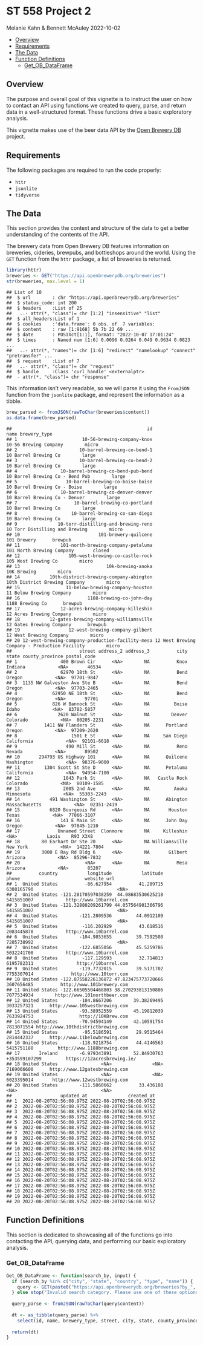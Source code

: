 ST 558 Project 2
================
Melanie Kahn & Bennett McAuley
2022-10-02

-   <a href="#overview" id="toc-overview">Overview</a>
-   <a href="#requirements" id="toc-requirements">Requirements</a>
-   <a href="#the-data" id="toc-the-data">The Data</a>
-   <a href="#function-definitions" id="toc-function-definitions">Function
    Definitions</a>
    -   <a href="#get_ob_dataframe"
        id="toc-get_ob_dataframe">Get_OB_DataFrame</a>

## Overview

The purpose and overall goal of this vignette is to instruct the user on
how to contact an API using functions we created to query, parse, and
return data in a well-structured format. These functions drive a basic
exploratory analysis.

This vignette makes use of the beer data API by the [Open Brewery
DB](https://www.openbrewerydb.org/faq) project.

## Requirements

The following packages are required to run the code properly:

-   `httr`
-   `jsonlite`
-   `tidyverse`

## The Data

This section provides the context and structure of the data to get a
better understanding of the contents of the API.

The brewery data from Open Brewery DB features information on breweries,
cideries, brewpubs, and bottleshops around the world. Using the `GET`
function from the `httr` package, a list of breweries is returned.

``` r
library(httr)
breweries <- GET("https://api.openbrewerydb.org/breweries")
str(breweries, max.level = 1)
```

    ## List of 10
    ##  $ url        : chr "https://api.openbrewerydb.org/breweries"
    ##  $ status_code: int 200
    ##  $ headers    :List of 25
    ##   ..- attr(*, "class")= chr [1:2] "insensitive" "list"
    ##  $ all_headers:List of 1
    ##  $ cookies    :'data.frame': 0 obs. of  7 variables:
    ##  $ content    : raw [1:9168] 5b 7b 22 69 ...
    ##  $ date       : POSIXct[1:1], format: "2022-10-07 17:01:24"
    ##  $ times      : Named num [1:6] 0.0096 0.0264 0.049 0.0634 0.0823 ...
    ##   ..- attr(*, "names")= chr [1:6] "redirect" "namelookup" "connect" "pretransfer" ...
    ##  $ request    :List of 7
    ##   ..- attr(*, "class")= chr "request"
    ##  $ handle     :Class 'curl_handle' <externalptr> 
    ##  - attr(*, "class")= chr "response"

This information isn’t very readable, so we will parse it using the
`FromJSON` function from the `jsonlite` package, and represent the
information as a tibble.

``` r
brew_parsed <- fromJSON(rawToChar(breweries$content))
as.data.frame(brew_parsed)
```

    ##                                                  id                                          name brewery_type
    ## 1                        10-56-brewing-company-knox                         10-56 Brewing Company        micro
    ## 2                       10-barrel-brewing-co-bend-1                          10 Barrel Brewing Co        large
    ## 3                       10-barrel-brewing-co-bend-2                          10 Barrel Brewing Co        large
    ## 4                10-barrel-brewing-co-bend-pub-bend               10 Barrel Brewing Co - Bend Pub        large
    ## 5                  10-barrel-brewing-co-boise-boise                  10 Barrel Brewing Co - Boise        large
    ## 6                10-barrel-brewing-co-denver-denver                 10 Barrel Brewing Co - Denver        large
    ## 7                     10-barrel-brewing-co-portland                          10 Barrel Brewing Co        large
    ## 8                    10-barrel-brewing-co-san-diego                          10 Barrel Brewing Co        large
    ## 9               10-torr-distilling-and-brewing-reno                10 Torr Distilling and Brewing        micro
    ## 10                             101-brewery-quilcene                                   101 Brewery      brewpub
    ## 11               101-north-brewing-company-petaluma                     101 North Brewing Company       closed
    ## 12                  105-west-brewing-co-castle-rock                           105 West Brewing Co        micro
    ## 13                                10k-brewing-anoka                                   10K Brewing        micro
    ## 14           10th-district-brewing-company-abington                 10th District Brewing Company        micro
    ## 15                 11-below-brewing-company-houston                      11 Below Brewing Company        micro
    ## 16                         1188-brewing-co-john-day                               1188 Brewing Co      brewpub
    ## 17               12-acres-brewing-company-killeshin                      12 Acres Brewing Company        micro
    ## 18           12-gates-brewing-company-williamsville                      12 Gates Brewing Company      brewpub
    ## 19                  12-west-brewing-company-gilbert                       12 West Brewing Company        micro
    ## 20 12-west-brewing-company-production-facility-mesa 12 West Brewing Company - Production Facility        micro
    ##                         street address_2 address_3          city         state county_province postal_code
    ## 1                400 Brown Cir      <NA>        NA          Knox       Indiana            <NA>       46534
    ## 2                62970 18th St      <NA>        NA          Bend        Oregon            <NA>  97701-9847
    ## 3  1135 NW Galveston Ave Ste B      <NA>        NA          Bend        Oregon            <NA>  97703-2465
    ## 4             62950 NE 18th St      <NA>        NA          Bend        Oregon            <NA>       97701
    ## 5             826 W Bannock St      <NA>        NA         Boise         Idaho            <NA>  83702-5857
    ## 6               2620 Walnut St      <NA>        NA        Denver      Colorado            <NA>  80205-2231
    ## 7          1411 NW Flanders St      <NA>        NA      Portland        Oregon            <NA>  97209-2620
    ## 8                    1501 E St      <NA>        NA     San Diego    California            <NA>  92101-6618
    ## 9                  490 Mill St      <NA>        NA          Reno        Nevada            <NA>       89502
    ## 10       294793 US Highway 101      <NA>        NA      Quilcene    Washington            <NA>  98376-9000
    ## 11         1304 Scott St Ste D      <NA>        NA      Petaluma    California            <NA>  94954-7100
    ## 12                1043 Park St      <NA>        NA   Castle Rock      Colorado            <NA>  80109-1585
    ## 13                2005 2nd Ave      <NA>        NA         Anoka     Minnesota            <NA>  55303-2243
    ## 14           491 Washington St      <NA>        NA      Abington Massachusetts            <NA>  02351-2419
    ## 15           6820 Bourgeois Rd      <NA>        NA       Houston         Texas            <NA>  77066-3107
    ## 16               141 E Main St      <NA>        NA      John Day        Oregon            <NA>  97845-1210
    ## 17              Unnamed Street  Clonmore        NA     Killeshin          <NA>           Laois    R93 X3X8
    ## 18        80 Earhart Dr Ste 20      <NA>        NA Williamsville      New York            <NA>  14221-7804
    ## 19        3000 E Ray Rd Bldg 6      <NA>        NA       Gilbert       Arizona            <NA>  85296-7832
    ## 20                        <NA>      <NA>        NA          Mesa       Arizona            <NA>       85207
    ##          country           longitude           latitude         phone                        website_url
    ## 1  United States          -86.627954          41.289715    6308165790                               <NA>
    ## 2  United States -121.28170597038259  44.08683530625218    5415851007            http://www.10barrel.com
    ## 3  United States -121.32880209261799 44.057564901366796    5415851007                               <NA>
    ## 4  United States        -121.2809536         44.0912109    5415851007                               <NA>
    ## 5  United States         -116.202929          43.618516    2083445870            http://www.10barrel.com
    ## 6  United States        -104.9853655         39.7592508    7205738992                               <NA>
    ## 7  United States        -122.6855056         45.5259786    5032241700            http://www.10barrel.com
    ## 8  United States         -117.129593          32.714813    6195782311                http://10barrel.com
    ## 9  United States        -119.7732015         39.5171702    7755307014              http://www.10torr.com
    ## 10 United States -122.87558226136872 47.823475773720666    3607656485          http://www.101brewery.com
    ## 11 United States -122.66505504468803 38.270293813150886    7077534934        http://www.101northbeer.com
    ## 12 United States        -104.8667206        39.38269495    3033257321      http://www.105westbrewing.com
    ## 13 United States        -93.38952559        45.19812039    7633924753                 http://10KBrew.com
    ## 14 United States        -70.94594149        42.10591754    7813071554 http://www.10thdistrictbrewing.com
    ## 15 United States         -95.5186591         29.9515464    2814442337      http://www.11belowbrewing.com
    ## 16 United States        -118.9218754         44.4146563    5415751188         http://www.1188brewing.com
    ## 17       Ireland        -6.979343891        52.84930763 +353599107299         https://12acresbrewing.ie/
    ## 18 United States                <NA>               <NA>    7169066600      http://www.12gatesbrewing.com
    ## 19 United States                <NA>               <NA>    6023395014       http://www.12westbrewing.com
    ## 20 United States        -111.5860662          33.436188          <NA>                               <NA>
    ##                  updated_at               created_at
    ## 1  2022-08-20T02:56:08.975Z 2022-08-20T02:56:08.975Z
    ## 2  2022-08-20T02:56:08.975Z 2022-08-20T02:56:08.975Z
    ## 3  2022-08-20T02:56:08.975Z 2022-08-20T02:56:08.975Z
    ## 4  2022-08-20T02:56:08.975Z 2022-08-20T02:56:08.975Z
    ## 5  2022-08-20T02:56:08.975Z 2022-08-20T02:56:08.975Z
    ## 6  2022-08-20T02:56:08.975Z 2022-08-20T02:56:08.975Z
    ## 7  2022-08-20T02:56:08.975Z 2022-08-20T02:56:08.975Z
    ## 8  2022-08-20T02:56:08.975Z 2022-08-20T02:56:08.975Z
    ## 9  2022-08-20T02:56:08.975Z 2022-08-20T02:56:08.975Z
    ## 10 2022-08-20T02:56:08.975Z 2022-08-20T02:56:08.975Z
    ## 11 2022-08-20T02:56:08.975Z 2022-08-20T02:56:08.975Z
    ## 12 2022-08-20T02:56:08.975Z 2022-08-20T02:56:08.975Z
    ## 13 2022-08-20T02:56:08.975Z 2022-08-20T02:56:08.975Z
    ## 14 2022-08-20T02:56:08.975Z 2022-08-20T02:56:08.975Z
    ## 15 2022-08-20T02:56:08.975Z 2022-08-20T02:56:08.975Z
    ## 16 2022-08-20T02:56:08.975Z 2022-08-20T02:56:08.975Z
    ## 17 2022-08-20T02:56:08.975Z 2022-08-20T02:56:08.975Z
    ## 18 2022-08-20T02:56:08.975Z 2022-08-20T02:56:08.975Z
    ## 19 2022-08-20T02:56:08.975Z 2022-08-20T02:56:08.975Z
    ## 20 2022-08-20T02:56:08.975Z 2022-08-20T02:56:08.975Z

## Function Definitions

This section is dedicated to showcasing all of the functions go into
contacting the API, querying data, and performing our basic exploratory
analysis.

### Get_OB_DataFrame

``` r
Get_OB_DataFrame <- function(search_by, input) {
  if (search_by %in% c("city", "state", "country", "type", "name")) {
    query <- GET(paste0("https://api.openbrewerydb.org/breweries?by_", search_by, "=", input))
  } else stop("Invalid search category. Please use one of these options: 'city', 'state', 'country', 'type' or 'name'.")
  
  query_parse <- fromJSON(rawToChar(query$content))
  
  dt <- as_tibble(query_parse) %>%
    select(id, name, brewery_type, street, city, state, county_province, country)
  
  return(dt)
}
```
